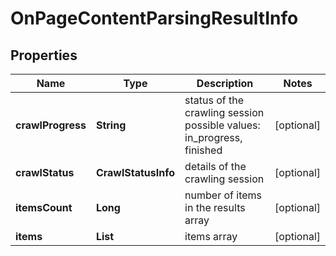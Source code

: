 # OnPageContentParsingResultInfo


## Properties

| Name | Type | Description | Notes |
|------------ | ------------- | ------------- | -------------|
**crawlProgress** | **String** | status of the crawling session<br>possible values: in_progress, finished |[optional]|
**crawlStatus** | **CrawlStatusInfo** | details of the crawling session |[optional]|
**itemsCount** | **Long** | number of items in the results array |[optional]|
**items** | **List<ContentParsingElement>** | items array |[optional]|